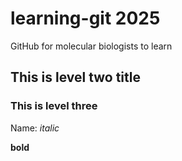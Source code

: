 # learning-git 2025
GitHub for molecular biologists to learn 

## This is level two title


### This is level three

Name: *italic*

**bold**
